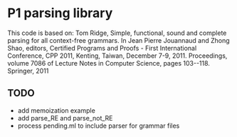 # P1 parsing library

This code is based on: Tom Ridge, Simple, functional, sound and
complete parsing for all context-free grammars. In Jean Pierre
Jouannaud and Zhong Shao, editors, Certified Programs and Proofs -
First International Conference, CPP 2011, Kenting, Taiwan, December
7-9, 2011. Proceedings, volume 7086 of Lecture Notes in Computer
Science, pages 103--118. Springer, 2011

## TODO

- add memoization example
- add parse_RE and parse_not_RE
- process pending.ml to include parser for grammar files
